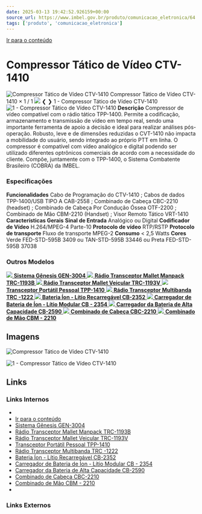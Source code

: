 ```yaml
---
date: 2025-03-13 19:42:52.926159+00:00
source_url: https://www.imbel.gov.br/produto/comunicacao_eletronica/64
tags: ['produto', 'comunicacao_eletronica']
---
```


[](https://www.imbel.gov.br/produto/comunicacao_eletronica/64)
[Ir para o conteúdo](https://www.imbel.gov.br/produto/comunicacao_eletronica/64#conteudo)
# Compressor Tático de Vídeo CTV-1410
![Compressor Tático de Vídeo CTV-1410](https://www.imbel.gov.br/storage/produto/64-1680606780.png)
Compressor Tático de Vídeo CTV-1410
×
1 / 1
![](https://www.imbel.gov.br/storage/produto/64-1680606780.png)
❮ ❯
1 - Compressor Tático de Vídeo CTV-1410 
![1 - Compressor Tático de Vídeo CTV-1410 ](https://www.imbel.gov.br/storage/produto/64-1680606780.png)
**Descrição**
Compressor de vídeo compatível com o rádio tático TPP-1400. Permite a codificação, armazenamento e transmissão de vídeo em tempo real, sendo uma importante ferramenta de apoio a decisão e ideal para realizar análises pós-operação. Robusto, leve e de dimensões reduzidas o CVT-1410 não impacta a mobilidade do usuário, sendo integrado ao próprio PTT em linha. O compressor é compatível com vídeo analógico e digital podendo ser utilizado diferentes optrônicos comerciais de acordo com a necessidade do cliente. Compõe, juntamente com o TPP-1400, o Sistema Combatente Brasileiro (COBRA) da IMBEL.
### Especificações
**Funcionalidades**
Cabo de Programação do CTV-1410 ; Cabos de dados TPP-1400/USB TIPO A CAB-2558 ; Combinado de Cabeça CBC-2210 (headset) ; Combinado de Cabeça Por Condução Óssea OTF-2200 ; Combinado de Mão CBM-2210 (Handset) ; Visor Remoto Tático VRT-1410
**Características Gerais**
**Sinal de Entrada**
Analógico ou Digital
**Codificador de Vídeo**
H.264/MPEG-4 Parte-10
**Protocolo de vídeo**
RTP/RSTP
**Protocolo de transporte**
Fluxo de transporte MPEG-2
**Consumo**
< 2,5 Watts
**Cores**
Verde FED-STD-595B 3409 ou TAN-STD-595B 33446 ou Preta FED-STD-595B 37038
### Outros Modelos
[ ![](https://www.imbel.gov.br/storage/produto/102-1690912325.png) **Sistema Gênesis GEN-3004** ](https://www.imbel.gov.br/produto/comunicacao_eletronica/102)
[ ![](https://www.imbel.gov.br/storage/produto/67-1690907932.png) **Rádio Transceptor Mallet Manpack TRC-1193B** ](https://www.imbel.gov.br/produto/comunicacao_eletronica/67)
[ ![](https://www.imbel.gov.br/storage/produto/68-1690907089.png) **Rádio Transceptor Mallet Veicular TRC-1193V** ](https://www.imbel.gov.br/produto/comunicacao_eletronica/68)
[ ![](https://www.imbel.gov.br/storage/produto/63-1680606513.png) **Transceptor Portátil Pessoal TPP-1410** ](https://www.imbel.gov.br/produto/comunicacao_eletronica/63)
[ ![](https://www.imbel.gov.br/storage/produto/70-1680608575.png) **Rádio Transceptor Multibanda TRC -1222** ](https://www.imbel.gov.br/produto/comunicacao_eletronica/70)
[ ![](https://www.imbel.gov.br/storage/produto/71-1680609926.png) **Bateria Íon - Lítio Recarregável CB-2352** ](https://www.imbel.gov.br/produto/comunicacao_eletronica/71)
[ ![](https://www.imbel.gov.br/storage/produto/73-1680610498.png) **Carregador de Bateria de Íon - Lítio Modular CB - 2354** ](https://www.imbel.gov.br/produto/comunicacao_eletronica/73)
[ ![](https://www.imbel.gov.br/storage/produto/76-1680611455.png) **Carregador da Bateria de Alta Capacidade CB-2590** ](https://www.imbel.gov.br/produto/comunicacao_eletronica/76)
[ ![](https://www.imbel.gov.br/storage/produto/82-1680615184.png) **Combinado de Cabeça CBC-2210** ](https://www.imbel.gov.br/produto/comunicacao_eletronica/82)
[ ![](https://www.imbel.gov.br/storage/produto/83-1680689417.png) **Combinado de Mão CBM - 2210** ](https://www.imbel.gov.br/produto/comunicacao_eletronica/83)
[ ](https://www.imbel.gov.br/produto/comunicacao_eletronica/64#home)


## Imagens

![Compressor Tático de Vídeo CTV-1410](https://www.imbel.gov.br/storage/produto/64-1680606780.png)

![1 - Compressor Tático de Vídeo CTV-1410 ](https://www.imbel.gov.br/storage/produto/64-1680606780.png)



## Links

### Links Internos

- [](https://www.imbel.gov.br/produto/comunicacao_eletronica/64)
- [Ir para o conteúdo](https://www.imbel.gov.br/produto/comunicacao_eletronica/64#conteudo)
- [Sistema Gênesis GEN-3004](https://www.imbel.gov.br/produto/comunicacao_eletronica/102)
- [Rádio Transceptor Mallet Manpack TRC-1193B](https://www.imbel.gov.br/produto/comunicacao_eletronica/67)
- [Rádio Transceptor Mallet Veicular TRC-1193V](https://www.imbel.gov.br/produto/comunicacao_eletronica/68)
- [Transceptor Portátil Pessoal TPP-1410](https://www.imbel.gov.br/produto/comunicacao_eletronica/63)
- [Rádio Transceptor Multibanda TRC -1222](https://www.imbel.gov.br/produto/comunicacao_eletronica/70)
- [Bateria Íon - Lítio Recarregável CB-2352](https://www.imbel.gov.br/produto/comunicacao_eletronica/71)
- [Carregador de Bateria de Íon - Lítio Modular CB - 2354](https://www.imbel.gov.br/produto/comunicacao_eletronica/73)
- [Carregador da Bateria de Alta Capacidade CB-2590](https://www.imbel.gov.br/produto/comunicacao_eletronica/76)
- [Combinado de Cabeça CBC-2210](https://www.imbel.gov.br/produto/comunicacao_eletronica/82)
- [Combinado de Mão CBM - 2210](https://www.imbel.gov.br/produto/comunicacao_eletronica/83)
- [](https://www.imbel.gov.br/produto/comunicacao_eletronica/64#home)

### Links Externos



